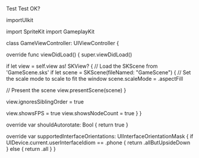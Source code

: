 

Test Test OK?


importUIkit

import SpriteKit
import GameplayKit

class GameViewController: UIViewController {

override func viewDidLoad() {
super.viewDidLoad()

if let view = self.view as! SKView? {
// Load the SKScene from 'GameScene.sks'
if let scene = SKScene(fileNamed: "GameScene") {
// Set the scale mode to scale to fit the window
scene.scaleMode = .aspectFill

// Present the scene
view.presentScene(scene)
}

view.ignoresSiblingOrder = true

view.showsFPS = true
view.showsNodeCount = true
}
}

override var shouldAutorotate: Bool {
return true
}

override var supportedInterfaceOrientations: UIInterfaceOrientationMask {
if UIDevice.current.userInterfaceIdiom == .phone {
return .allButUpsideDown
} else {
return .all
}
}
